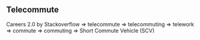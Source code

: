 ## Telecommute

Careers 2.0 by Stackoverflow  => telecommute => telecommuting => telework => commute => commuting => Short Commute Vehicle (SCV)
